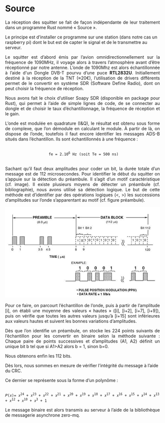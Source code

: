 # Source

<p style="text-align:justify;">La réception des squitter se fait de façon indépendante de leur traitement dans un programme Rust nommé « Source ».

Le principe est d’installer ce programme sur une station (dans notre cas un raspberry pi) dont le but est de capter le signal et de le transmettre au serveur.

<p style="text-align:justify;">
Le squitter est d’abord émis par l’avion omnidirectionnellement sur la fréquence de 1090MHz, il voyage alors à travers l’atmosphère avant d’être réceptionné par notre antenne. L’onde de 1090Mhz est alors échantillonnée à l’aide d'un Dongle DVB-T pourvu d’une puce <b>RTL2832U</b>. Initiallement destiné à la réception de la TNT (≈20€), l’utilisation de drivers différents permet de le convertir en système SDR (Software Define Radio), dont on peut choisir la fréquence de réception.</p>

<p style="text-align:justify;">
Nous avons fait le choix d’utiliser Soapy SDR (disponible en package pour Rust), qui permet à l’aide de simple lignes de code, de se connecter au dongle et de choisir le taux d’échantillonnage, la fréquence de réception et le gain. </p>
<p style="text-align:justify;">
L’onde est modulée en quadrature (I&Q), le résultat est obtenu sous forme de complexe, que l’on démodule en calculant le module. À partir de là, on dispose de l’onde, toutefois il faut encore identifier les messages ADS-B situés dans l’échantillon. Ils sont échantillonnés à une fréquence : </p>
<p style="text-align: center;">
<code>
 fe = 2.10<sup>6</sup> Hz (soit Te = 500 ns)
 </code> </p>
 <p style="text-align:justify;">Sachant qu’il faut deux amplitudes pour coder un bit, la durée totale d’un message est de 112 microsecondes. Pour identifier le début du squitter on s’appuie sur la détection du préambule. Il s’agit d’un motif caractéristique (cf. image). Il existe plusieurs moyens de détecter un préambule (cf. bibliographie), nous avons utilisé sa détection logique. Le but de cette méthode est d’identifier par des opérations logiques (<, >) les successions d’amplitudes sur l’onde s’apparentant au motif (cf. figure préambule).</p>

<p style="text-align: center;">
<img  typeof="foaf:Image" src="../images/preambule.jpg"  alt="" title="preambule">  
</p>

<p style="text-align:justify;">
Pour ce faire, on parcourt l’échantillon de l’onde, puis à partir de l’amplitude [i], on établi une moyenne des valeurs « hautes » ([i], [i+2], [i+7], [i+9]), puis on vérifie que toutes les autres valeurs jusqu’à [i+15] sont inférieures aux valeurs hautes et suivent les bonnes variations d’amplitudes. </p>

<p style="text-align:justify;">
Dès que l’on identifie un préambule, on stocke les 224 points suivants de l’échantillon pour les convertir en binaire selon la méthode suivante :
Chaque paire de points successives et d’amplitudes (A1, A2) définit un unique bit b tel que si A1>A2 alors b = 1, sinon b=0.</p>

Nous obtenons enfin les 112 bits.

Dès lors, nous sommes en mesure de vérifier l’intégrité du message à l’aide du CRC.

Ce dernier se représente sous la forme d’un polynôme :

<code>
𝑃(𝑥)= 𝑥<sup>24</sup> + 𝑥<sup>23</sup> + 𝑥<sup>22</sup> + 𝑥<sup>21</sup> + 𝑥<sup>20</sup> + 𝑥<sup>19</sup> + 𝑥<sup>18</sup> + 𝑥<sup>17</sup> + 𝑥<sup>16</sup> + 𝑥<sup>15</sup> + 𝑥<sup>14</sup> + 𝑥<sup>13</sup> + 𝑥<sup>12</sup> + 𝑥<sup>10</sup> + 𝑥<sup>3</sup> + 1
</code>

<p style="text-align:justify;">Le message binaire est alors transmis au serveur à l’aide de la bibliothèque de messagerie asynchrone zero-mq.</p>